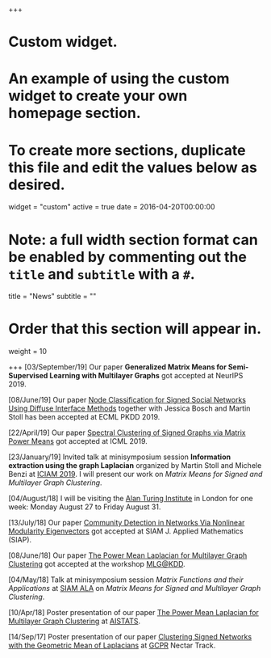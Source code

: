 +++
# Custom widget.
# An example of using the custom widget to create your own homepage section.
# To create more sections, duplicate this file and edit the values below as desired.
widget = "custom"
active = true
date = 2016-04-20T00:00:00

# Note: a full width section format can be enabled by commenting out the `title` and `subtitle` with a `#`.
title = "News"
subtitle = ""

# Order that this section will appear in.
weight = 10

+++
[03/September/19] Our paper __Generalized Matrix Means for Semi-Supervised Learning with Multilayer Graphs__ got accepted at NeurIPS 2019.

[08/June/19] Our paper [Node Classification for Signed Social Networks Using Diffuse Interface Methods](#publications) together with Jessica Bosch and Martin Stoll has been accepted at ECML PKDD 2019.

[22/April/19] Our paper [Spectral Clustering of Signed Graphs via Matrix Power Means](#publications) got accepted at ICML 2019.

[23/January/19] Invited talk at minisymposium session __Information extraction using the graph Laplacian__ organized by Martin Stoll and Michele Benzi at [ICIAM 2019](https://iciam2019.org/). I will present our work on *Matrix Means for Signed and Multilayer Graph Clustering*.


[04/August/18] I will be visiting the [Alan Turing Institute](https://www.turing.ac.uk/) in London for one week: Monday August 27 to Friday August 31. 

[13/July/18] Our paper [Community Detection in Networks Via Nonlinear Modularity Eigenvectors](#publications) got accepted at SIAM J. Applied Mathematics (SIAP).

[08/June/18] Our paper [The Power Mean Laplacian for Multilayer Graph Clustering](#publications) got accepted at the workshop [MLG@KDD](http://www.mlgworkshop.org/2018/).

[04/May/18]  Talk at minisymposium session *Matrix Functions and their Applications* at [SIAM ALA](http://www.math.hkbu.edu.hk/siam-ala18/) on *Matrix Means for Signed and Multilayer Graph Clustering*.

[10/Apr/18] Poster presentation of our paper [The Power Mean Laplacian for Multilayer Graph Clustering](#publications) at [AISTATS](https://www.aistats.org/aistats2018/).

[14/Sep/17]  Poster presentation of our paper [Clustering Signed Networks with the Geometric Mean of Laplacians](#publications) at [GCPR](https://gcpr2017.dmi.unibas.ch/en/) Nectar Track.
